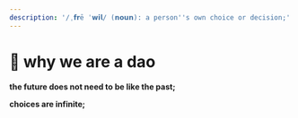 ```yaml
---
description: '/ˌ𝗳𝗿ē ˈ𝘄𝗶𝗹/ (𝗻𝗼𝘂𝗻): a person''s own choice or decision;'
---
```


# 🤍 why we are a dao







**the future does not need to be like the past;**

**choices are infinite;**





